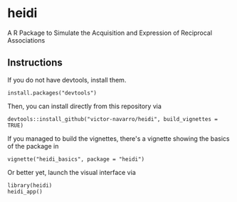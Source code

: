 # heidi

A R Package to Simulate the Acquisition and Expression of Reciprocal Associations

## Instructions

If you do not have devtools, install them.

`install.packages("devtools")`

Then, you can install directly from this repository via

`devtools::install_github("victor-navarro/heidi", build_vignettes = TRUE)`

If you managed to build the vignettes, there's a vignette showing the basics of the package in

`vignette("heidi_basics", package = "heidi")`

Or better yet, launch the visual interface via

```
library(heidi)
heidi_app()
```



